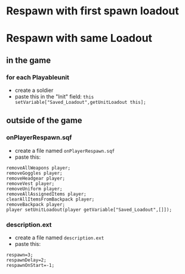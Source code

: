 # Respawn with first spawn loadout
# Respawn with same Loadout

## in the game
### for each Playableunit
- create a soldier
- paste this in the "Init" field: `this setVariable["Saved_Loadout",getUnitLoadout this];`

## outside of the game
### onPlayerRespawn.sqf
- create a file named `onPlayerRespawn.sqf`
- paste this:
```
removeAllWeapons player;
removeGoggles player;
removeHeadgear player;
removeVest player;
removeUniform player;
removeAllAssignedItems player;
clearAllItemsFromBackpack player;
removeBackpack player;
player setUnitLoadout(player getVariable["Saved_Loadout",[]]);
```


### description.ext
- create a file named `description.ext`
- paste this:
```
respawn=3;
respawnDelay=2;
respawnOnStart=-1;
```

